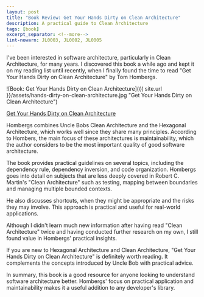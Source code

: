 ```yaml
---
layout: post
title: "Book Review: Get Your Hands Dirty on Clean Architecture"
description: A practical guide to Clean Architecture
tags: [book]
excerpt_separator: <!--more-->
lint-nowarn: JL0003, JL0002, JL0005
---
```


I've been interested in software architecture, particularly in Clean Architecture, for many years.
I discovered this book a while ago and kept it on my reading list until recently, when I finally found the time
to read "Get Your Hands Dirty on Clean Architecture" by Tom Hombergs.

![Book: Get Your Hands Dirty on Clean Architecture]({{ site.url }}/assets/hands-dirty-on-clean-architecture.jpg "Get Your Hands Dirty on Clean Architecture")

[Get Your Hands Dirty on Clean Architecture](https://www.amazon.com/Your-Hands-Dirty-Clean-Architecture/dp/180512837X/ref=sr_1_1)

<!--more-->

Hombergs combines Uncle Bobs Clean Architecture and the Hexagonal Architecture, which works well since they share many principles.
According to Hombers, the main focus of these architectures is maintainability, which the author considers to be the most important quality
of good software architecture.

The book provides practical guidelines on several topics, including the dependency rule, dependency inversion, and code organization.
Hombergs goes into detail on subjects that are less deeply covered in Robert C. Martin's "Clean Architecture" such as testing,
mapping between boundaries and managing multiple bounded contexts.

He also discusses shortcuts, when they might be appropriate and the risks they may involve.
This approach is practical and useful for real-world applications.

Although I didn't learn much new information after having read "Clean Architecture" twice and having conducted further research on my own,
I still found value in Hombergs' practical insights.

If you are new to Hexagonal Architecture and Clean Architecture, "Get Your Hands Dirty on Clean Architecture" is definitely worth reading.
It complements the concepts introduced by Uncle Bob with practical advice.

In summary, this book is a good resource for anyone looking to understand software architecture better.
Hombergs' focus on practical application and maintainability makes it a useful addition to any developer's library.
